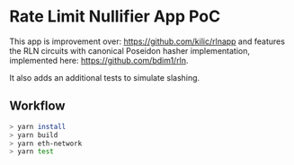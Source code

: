 # Rate Limit Nullifier App PoC

This app is improvement over: https://github.com/kilic/rlnapp and features the RLN circuits with canonical Poseidon hasher implementation, implemented here: https://github.com/bdim1/rln.

It also adds an additional tests to simulate slashing.

## Workflow

```sh
> yarn install
> yarn build
> yarn eth-network
> yarn test
```
